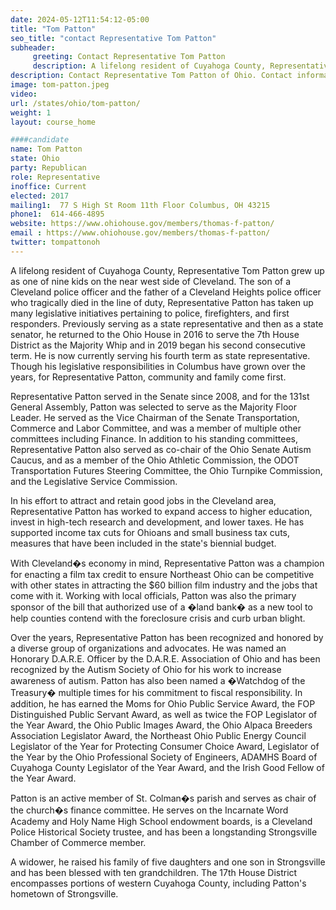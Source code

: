 ```yaml
---
date: 2024-05-12T11:54:12-05:00
title: "Tom Patton"
seo_title: "contact Representative Tom Patton"
subheader:
     greeting: Contact Representative Tom Patton
     description: A lifelong resident of Cuyahoga County, Representative Tom Patton grew up as one of nine kids on the near west side of Cleveland. The son of a Cleveland police officer and the father of a Cleveland Heights police officer who tragically died in the line of duty, Representative Patton has taken up many legislative initiatives pertaining to police, firefighters, and first responders.
description: Contact Representative Tom Patton of Ohio. Contact information for Tom Patton includes email address, phone number, and mailing address.
image: tom-patton.jpeg
video:
url: /states/ohio/tom-patton/
weight: 1
layout: course_home

####candidate
name: Tom Patton
state: Ohio
party: Republican
role: Representative
inoffice: Current
elected: 2017
mailing1:  77 S High St Room 11th Floor Columbus, OH 43215
phone1:  614-466-4895
website: https://www.ohiohouse.gov/members/thomas-f-patton/
email : https://www.ohiohouse.gov/members/thomas-f-patton/
twitter: tompattonoh
---
```

A lifelong resident of Cuyahoga County, Representative Tom Patton grew up as one of nine kids on the near west side of Cleveland. The son of a Cleveland police officer and the father of a Cleveland Heights police officer who tragically died in the line of duty, Representative Patton has taken up many legislative initiatives pertaining to police, firefighters, and first responders. Previously serving as a state representative and then as a state senator, he returned to the Ohio House in 2016 to serve the 7th House District as the Majority Whip and in 2019 began his second consecutive term. He is now currently serving his fourth term as state representative. Though his legislative responsibilities in Columbus have grown over the years, for Representative Patton, community and family come first.

Representative Patton served in the Senate since 2008, and for the 131st General Assembly, Patton was selected to serve as the Majority Floor Leader. He served as the Vice Chairman of the Senate Transportation, Commerce and Labor Committee, and was a member of multiple other committees including Finance.  In addition to his standing committees, Representative Patton also served as co-chair of the Ohio Senate Autism Caucus, and as a member of the Ohio Athletic Commission, the ODOT Transportation Futures Steering Committee, the Ohio Turnpike Commission, and the Legislative Service Commission.

In his effort to attract and retain good jobs in the Cleveland area, Representative Patton has worked to expand access to higher education, invest in high-tech research and development, and lower taxes. He has supported income tax cuts for Ohioans and small business tax cuts, measures that have been included in the state's biennial budget.

With Cleveland�s economy in mind, Representative Patton was a champion for enacting a film tax credit to ensure Northeast Ohio can be competitive with other states in attracting the $60 billion film industry and the jobs that come with it. Working with local officials, Patton was also the primary sponsor of the bill that authorized use of a �land bank� as a new tool to help counties contend with the foreclosure crisis and curb urban blight.

Over the years, Representative Patton has been recognized and honored by a diverse group of organizations and advocates. He was named an Honorary D.A.R.E. Officer by the D.A.R.E. Association of Ohio and has been recognized by the Autism Society of Ohio for his work to increase awareness of autism. Patton has also been named a �Watchdog of the Treasury� multiple times for his commitment to fiscal responsibility. In addition, he has earned the Moms for Ohio Public Service Award, the FOP Distinguished Public Servant Award, as well as twice the FOP Legislator of the Year Award, the Ohio Public Images Award, the Ohio Alpaca Breeders Association Legislator Award, the Northeast Ohio Public Energy Council Legislator of the Year for Protecting Consumer Choice Award, Legislator of the Year by the Ohio Professional Society of Engineers, ADAMHS Board of Cuyahoga County Legislator of the Year Award, and the Irish Good Fellow of the Year Award.

Patton is an active member of St. Colman�s parish and serves as chair of the church�s finance committee.  He serves on the Incarnate Word Academy and Holy Name High School endowment boards, is a Cleveland Police Historical Society trustee, and has been a longstanding Strongsville Chamber of Commerce member.

A widower, he raised his family of five daughters and one son in Strongsville and has been blessed with ten grandchildren. The 17th House District encompasses portions of western Cuyahoga County, including Patton's hometown of Strongsville.
